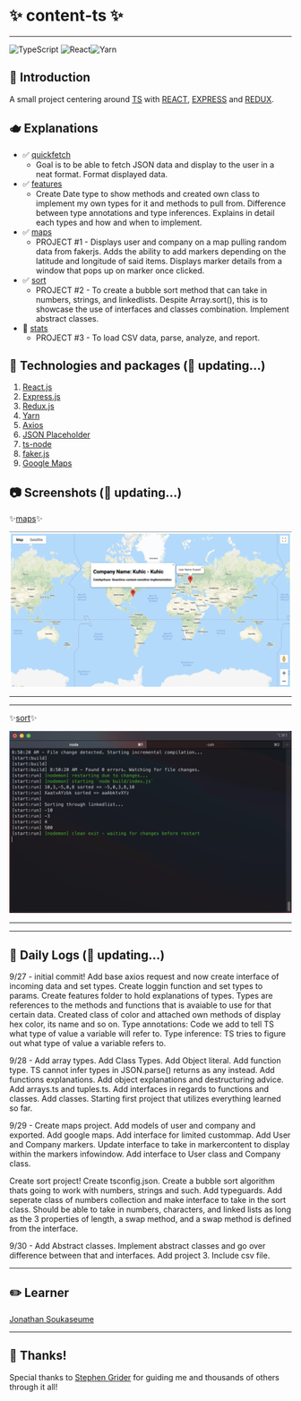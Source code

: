 # ✨ content-ts ✨
---
![TypeScript](https://img.shields.io/badge/typescript-%23007ACC.svg?style=for-the-badge&logo=typescript&logoColor=white) ![React](https://img.shields.io/badge/react-%2320232a.svg?style=for-the-badge&logo=react&logoColor=%2361DAFB)![Yarn](https://img.shields.io/badge/yarn-%232C8EBB.svg?style=for-the-badge&logo=yarn&logoColor=white)

## 👋 Introduction 
A small project centering around [TS](https://www.typescriptlang.org/) with [REACT](https://reactjs.org/), [EXPRESS](https://expressjs.com/) and [REDUX](https://redux.js.org/).

## 🫖 Explanations
- ✅ [quickfetch](https://github.com/jsoomie/content-ts/tree/main/quickfetch)
  - Goal is to be able to fetch JSON data and display to the user in a neat format. Format displayed data.
- ✅ [features](https://github.com/jsoomie/content-ts/tree/main/features)
  - Create Date type to show methods and created own class to implement my own types for it and methods to pull from. Difference between type annotations and type inferences. Explains in detail each types and how and when to implement.
- ✅ [maps](https://github.com/jsoomie/content-ts/tree/main/maps)
  - PROJECT #1 - Displays user and company on a map pulling random data from fakerjs. Adds the ability to add markers depending on the latitude and longitude of said items. Displays marker details from a window that pops up on marker once clicked.
- ✅ [sort](https://github.com/jsoomie/content-ts/tree/main/sort)
  - PROJECT #2 - To create a bubble sort method that can take in numbers, strings, and linkedlists. Despite Array.sort(), this is to showcase the use of interfaces and classes combination. Implement abstract classes.
- 🚧 [stats](https://github.com/jsoomie/content-ts/tree/main/stats)
  - PROJECT #3 - To load CSV data, parse, analyze, and report.

## 🚜 Technologies and packages (🚜 updating...)
1. [React.js](https://reactjs.org/)
2. [Express.js](https://expressjs.com/)
3. [Redux.js](https://redux.js.org/)
4. [Yarn](https://yarnpkg.com/)
5. [Axios](https://axios-http.com/docs/intro)
6. [JSON Placeholder](https://jsonplaceholder.typicode.com/)
7. [ts-node](https://typestrong.org/ts-node/)
8. [faker.js](https://www.npmjs.com/package/faker)
9. [Google Maps](https://developers.google.com/maps/documentation)


## 📷 Screenshots (🚜 updating...)
✨[maps](https://github.com/jsoomie/content-ts/tree/main/maps)✨


![maps](./assets/maps-screen.png)

---
---

✨[sort](https://github.com/jsoomie/content-ts/tree/main/sort)✨

![sort](./assets/sort-screen.png)

---
---
## 📝 Daily Logs (🚜 updating...)
9/27 - initial commit!  Add base axios request and now create interface of incoming data and set types. Create loggin function and set types to params. Create features folder to hold explanations of types. Types are references to the methods and functions that is avaiable to use for that certain data. Created class of color and attached own methods of display hex color, its name and so on. Type annotations: Code we add to tell TS what type of value a variable will refer to. Type inference: TS tries to figure out what type of value a variable refers to.

9/28 - Add array types. Add Class Types. Add Object literal. Add function type. TS cannot infer types in JSON.parse() returns as any instead. Add functions explanations. Add object explanations and destructuring advice. Add arrays.ts and tuples.ts. Add interfaces in regards to functions and classes. Add classes. Starting first project that utilizes everything learned so far.

9/29 - Create maps project. Add models of user and company and exported. Add google maps. Add interface for limited custommap. Add User and Company markers. Update interface to take in markercontent to display within the markers infowindow. Add interface to User class and Company class. 

Create sort project! Create tsconfig.json. Create a bubble sort algorithm thats going to work with numbers, strings and such. Add typeguards. Add seperate class of numbers collection and make interface to take in the sort class. Should be able to take in numbers, characters, and linked lists as long as the 3 properties of length, a swap method, and a swap method is defined from the interface.

9/30 - Add Abstract classes. Implement abstract classes and go over difference between that and interfaces. Add project 3. Include csv file.

---

## ✏️ Learner
[Jonathan Soukaseume](https://github.com/jsoomie)

---

## 🙏 Thanks!
Special thanks to [Stephen Grider](https://udemy.com/user/sgslo) for guiding me and thousands of others through it all! 



